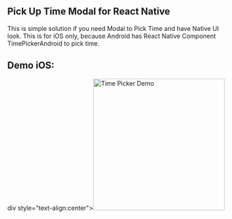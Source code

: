 ## Pick Up Time Modal for React Native 

This is simple solution if you need Modal to Pick Time and have Native UI look. This is for iOS only, because Android has React Native Component TimePickerAndroid to pick time. 

## Demo iOS:

div style="text-align:center"><img src="https://github.com/Aronwebpro/react-native-toolkit/blob/master/TimePickerModal/timePickerSample.gif" alt="Time Picker Demo" width="300px" height="auto"></div>
